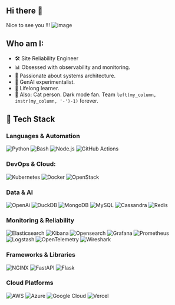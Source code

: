 ## Hi there 👋

Nice to see you !!! ![image](https://github.com/user-attachments/assets/a667dacf-b88f-4e97-8903-444c3aa2f507)

## Who am I:
* 🛠️ Site Reliability Engineer
* 📊 Obsessed with observability and monitoring.
* 🧱 Passionate about systems architecture.
* 🤖 GenAI experimentalist.
* 🧠 Lifelong learner. 
* 🐾 Also: Cat person. Dark mode fan. Team `left(my_column, instr(my_column, '-')-1)` forever.

## 🚀 Tech Stack
### Languages & Automation
![Python](https://img.shields.io/badge/-Python-3776AB?style=flat-square&logo=python&logoColor=white)
![Bash](https://img.shields.io/badge/Bash-gray?logo=gnubash)
![Node.js](https://img.shields.io/badge/Node.js-black?logo=nodedotjs)
![GitHub Actions](https://img.shields.io/badge/GitHub%20Actions-blue?logo=githubactions&logoColor=%232088FF)

### DevOps & Cloud: 
![Kubernetes](https://img.shields.io/badge/-Kubernetes-326CE5?style=flat-square&logo=kubernetes&logoColor=white)
![Docker](https://img.shields.io/badge/-Docker-2496ED?style=flat-square&logo=docker&logoColor=white)
![OpenStack](https://img.shields.io/badge/OpenStack-gray?logo=openstack)

### Data & AI
![OpenAi](https://img.shields.io/badge/OpenAI-white?logo=openai&logoColor=%23412991)
![DuckDB](https://img.shields.io/badge/DuckDB-white?logo=duckdb)
![MongoDB](https://img.shields.io/badge/MongoDB-white?logo=mongodb)
![MySQL](https://img.shields.io/badge/-MySQL-4479A1?style=flat-square&logo=mysql&logoColor=white)
![Cassandra](https://img.shields.io/badge/-Cassandra-1287B1?style=flat-square&logo=apache-cassandra&logoColor=white)
![Redis](https://img.shields.io/badge/-Redis-DC382D?style=flat-square&logo=redis&logoColor=white)

### Monitoring & Reliability
![Elasticsearch](https://img.shields.io/badge/Elasticsearch-white?logo=elasticsearch&logoColor=%23005571)
![Kibana](https://img.shields.io/badge/Kibana-white?logo=kibana&logoColor=%23005571)
![Opensearch](https://img.shields.io/badge/Opensearch-white?logo=opensearch&logoColor=%23005EB8)
![Grafana](https://img.shields.io/badge/Grafana-white?logo=grafana&logoColor=%23F46800)
![Prometheus](https://img.shields.io/badge/prometheus-white?logo=prometheus&logoColor=%23E6522C)
![Logstash](https://img.shields.io/badge/Logstash-white?logo=logstash&logoColor=%23005571)
![OpenTelemetry](https://img.shields.io/badge/OpenTelemetry-white?logo=opentelemetry&logoColor=%23000000)
![Wireshark](https://img.shields.io/badge/Wireshark-white?logo=wireshark&logoColor=%231679A7)

### Frameworks & Libraries
![NGINX](https://img.shields.io/badge/NGINX-white?logo=nginx&logoColor=%23009639)
![FastAPI](https://img.shields.io/badge/fastAPI-white?logo=fastapi&logoColor=%23009688)
![Flask](https://img.shields.io/badge/-Flask-000000?style=flat-square&logo=flask&logoColor=white)

### Cloud Platforms
![AWS](https://img.shields.io/badge/-AWS-232F3E?style=flat-square&logo=amazon-aws&logoColor=white)
![Azure](https://img.shields.io/badge/-Azure-0078D4?style=flat-square&logo=microsoft-azure&logoColor=white)
![Google Cloud](https://img.shields.io/badge/-Google%20Cloud-4285F4?style=flat-square&logo=google-cloud&logoColor=white)
![Vercel](https://img.shields.io/badge/vercel-black?logo=vercel)



<!--
**nmo-genio/nmo-genio** is a ✨ _special_ ✨ repository because its `README.md` (this file) appears on your GitHub profile.

Here are some ideas to get you started:

- 🔭 I’m currently working on ...
- 🌱 I’m currently learning ...
- 👯 I’m looking to collaborate on ...
- 🤔 I’m looking for help with ...
- 💬 Ask me about ...
- 📫 How to reach me: ...
- 😄 Pronouns: ...
- ⚡ Fun fact: ...
-->
